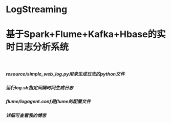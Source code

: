 # LogStreaming

<h1>基于Spark+Flume+Kafka+Hbase的实时日志分析系统</h1><br /> 
<h5>resource/simple_web_log.py用来生成日志的python文件</h5\><br />  
         <h5>运行log.sh指定间隔时间生成日志</h5\><br />  
         <h5>flume/logagent.conf是flume的配置文件</h5\><br />  
<h5>详细可查看我的博客</h5><br />  
           
            

